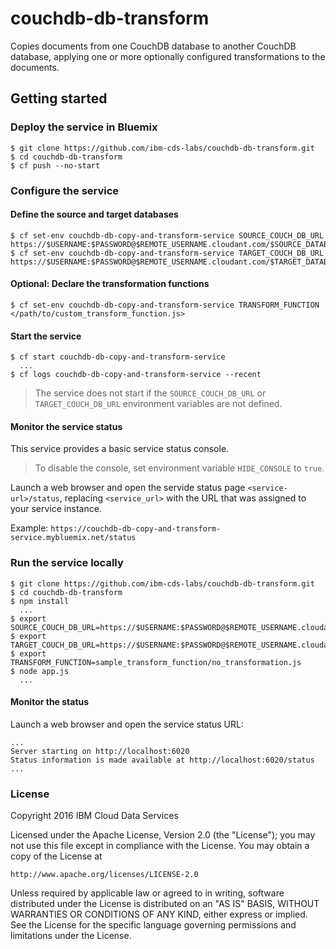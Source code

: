 # couchdb-db-transform

Copies documents from one CouchDB database to another CouchDB database, applying one or more optionally configured transformations to the documents.

## Getting started

### Deploy the service in Bluemix

```
$ git clone https://github.com/ibm-cds-labs/couchdb-db-transform.git
$ cd couchdb-db-transform
$ cf push --no-start
```

### Configure the service

#### Define the source and target databases

```
$ cf set-env couchdb-db-copy-and-transform-service SOURCE_COUCH_DB_URL https://$USERNAME:$PASSWORD@$REMOTE_USERNAME.cloudant.com/$SOURCE_DATABASE_NAME
$ cf set-env couchdb-db-copy-and-transform-service TARGET_COUCH_DB_URL https://$USERNAME:$PASSWORD@$REMOTE_USERNAME.cloudant.com/$TARGET_DATABASE_NAME
```

#### Optional: Declare the transformation functions

```
$ cf set-env couchdb-db-copy-and-transform-service TRANSFORM_FUNCTION </path/to/custom_transform_function.js>
```

#### Start the service

```
$ cf start couchdb-db-copy-and-transform-service
  ...
$ cf logs couchdb-db-copy-and-transform-service --recent  

```

> The service does not start if the `SOURCE_COUCH_DB_URL` or `TARGET_COUCH_DB_URL` environment variables are not defined.

#### Monitor the service status

This service provides a basic service status console. 
> To disable the console, set environment variable `HIDE_CONSOLE` to `true`.

Launch a web browser and open the servide status page `<service-url>/status`, replacing `<service_url>` with the URL that was assigned to your service instance.

Example: `https://couchdb-db-copy-and-transform-service.mybluemix.net/status`

### Run the service locally

```
$ git clone https://github.com/ibm-cds-labs/couchdb-db-transform.git
$ cd couchdb-db-transform
$ npm install
  ...
$ export SOURCE_COUCH_DB_URL=https://$USERNAME:$PASSWORD@$REMOTE_USERNAME.cloudant.com/$SOURCE_DATABASE_NAME
$ export TARGET_COUCH_DB_URL=https://$USERNAME:$PASSWORD@$REMOTE_USERNAME.cloudant.com/$TARGET_DATABASE_NAME
$ export TRANSFORM_FUNCTION=sample_transform_function/no_transformation.js
$ node app.js
  ...
```

#### Monitor the status

Launch a web browser and open the service status URL:

```
...
Server starting on http://localhost:6020
Status information is made available at http://localhost:6020/status
...
```

### License 

Copyright 2016 IBM Cloud Data Services

Licensed under the Apache License, Version 2.0 (the "License");
you may not use this file except in compliance with the License.
You may obtain a copy of the License at

    http://www.apache.org/licenses/LICENSE-2.0

Unless required by applicable law or agreed to in writing, software
distributed under the License is distributed on an "AS IS" BASIS,
WITHOUT WARRANTIES OR CONDITIONS OF ANY KIND, either express or implied.
See the License for the specific language governing permissions and
limitations under the License.
